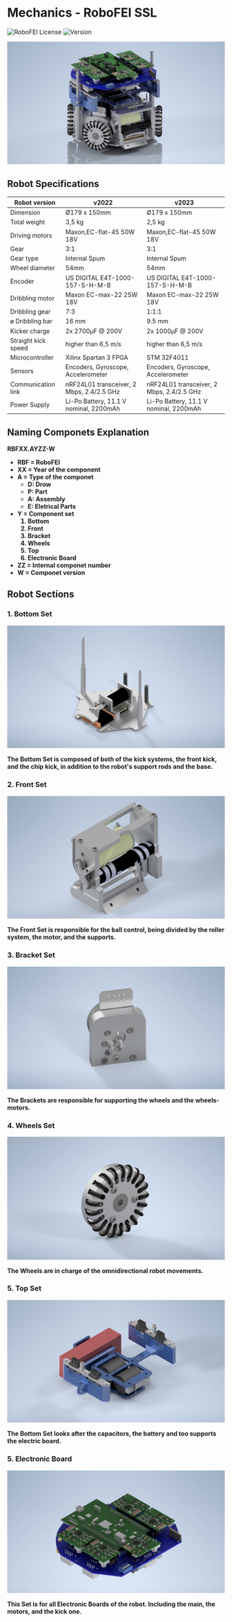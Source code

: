 # Mechanics - RoboFEI SSL

![RoboFEI License](https://img.shields.io/badge/License-RoboFEI-blue.svg)
![Version](https://img.shields.io/badge/Version-v2023.2-green.svg)

![](./Media/Robo_RoboFEI.jpg)

## Robot Specifications

| Robot version       | v2022         | v2023         |
| -----------------   | --------------| --------------|
| Dimension           | Ø179 x 150mm  | Ø179 x 150mm  |
| Total weight        | 3,5 kg        |  2,5 kg       |
| Driving motors      | Maxon,EC-flat-45 50W 18V | Maxon,EC-flat-45 50W 18V |
| Gear                | 3:1 | 3:1 |
| Gear type           | Internal Spum|  Internal Spum| 
| Wheel diameter      | 54mm | 54mm |
| Encoder             | US DIGITAL E4T-1000-157-S-H-M-B | US DIGITAL E4T-1000-157-S-H-M-B |
| Dribbling motor     | Maxon EC-max-22 25W 18V| Maxon EC-max-22 25W 18V|
| Dribbling gear      | 7:3 | 1:1:1 |
| ø Dribbling bar     | 16 mm| 9.5 mm|
| Kicker charge       | 2x 2700µF @ 200V| 2x 1000µF @ 200V|
| Straight kick speed | higher than 6,5 m/s | higher than 6,5 m/s |
| Microcontroller     | Xilinx Spartan 3 FPGA | STM 32F4011|
| Sensors             | Encoders, Gyroscope, Accelerometer | Encoders, Gyroscope, Accelerometer |
| Communication link  |  nRF24L01 transceiver, 2 Mbps, 2.4/2.5 GHz| nRF24L01 transceiver, 2 Mbps, 2.4/2.5 GHz|
| Power Supply        | Li-Po  Battery, 11.1 V nominal, 2200mAh|Li-Po  Battery, 11.1 V nominal, 2200mAh|

## Naming Componets Explanation

<b>RBFXX.AYZZ-W

- RBF = RoboFEI
- XX = Year of the component
- A = Type of the componet
    -  D: Drow
    -  P: Part
    -  A: Assembly
    -  E: Eletrical Parts
- Y = Component set 
    1. Bottom
    2. Front
    3. Bracket
    4. Wheels
    5. Top
    6. Electronic Board
- ZZ = Internal componet number
- W = Componet version

## Robot Sections

### 1. Bottom Set
![](./Media/Botton_Set.jpg)

The Bottom Set is composed of both of the kick systems, the front kick, and the chip kick, in addition to the robot's support rods and the base. 

### 2. Front Set
![](./Media/Front_Set.jpg)

The Front Set is responsible for the ball control, being divided by the roller system, the motor, and the supports.

### 3. Bracket Set
![](./Media/Bracket_Set.jpg)

The Brackets are responsible for supporting the wheels and the wheels-motors.

### 4. Wheels Set
![](./Media/Wheels_Set.jpg)

The Wheels are in charge of the omnidirectional robot movements.

### 5. Top Set
![](./Media/Top_Set.jpg)

The Bottom Set looks after the capacitors, the battery and too supports the electric board.

### 5. Electronic Board 
![](./Media/Board_Set.jpg)

This Set is for all Electronic Boards of the robot. Including the main, the motors, and the kick one.